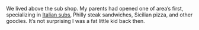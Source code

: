 We lived above the sub shop. My parents had opened one of area’s first, specializing in [Italian subs](sub), Philly steak sandwiches, Sicilian pizza, and other goodies. It’s not surprising I was a fat little kid back then.